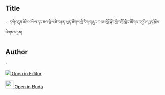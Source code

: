 ## Title
	- དགེ་འདུན་ཆོས་འཕེལ་དང་ཆབ་སྤེལ་ཚེ་བརྟན་ཕུན་ཚོགས་ཀྱི་རིག་གཞུང་བསམ་བློ་སྐོར་གྱི་བགྲོ་གླེང་ཚོགས་འདུའི་དཔྱད་རྩོམ་ལེགས་བཏུས།

## Author
	- 



[<img src="https://img.icons8.com/color/25/000000/edit-property.png"> Open in Editor](http://editor.openpecha.org/P010684)

[<img width="25" src="https://library.bdrc.io/icons/BUDA-small.svg"> Open in Buda](https://library.bdrc.io/show/bdr:IE0OPP010684)
